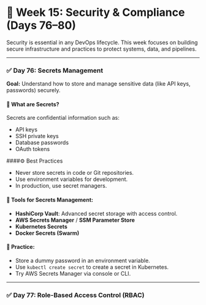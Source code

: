 # 🚨 **Week 15: Security & Compliance (Days 76–80)**

Security is essential in any DevOps lifecycle. This week focuses on building secure infrastructure and practices to protect systems, data, and pipelines.

---

### ✅ **Day 76: Secrets Management**

**Goal:** Understand how to store and manage sensitive data (like API keys, passwords) securely.

#### 🔐 What are Secrets?

Secrets are confidential information such as:

* API keys
* SSH private keys
* Database passwords
* OAuth tokens

####⚙️ Best Practices

* Never store secrets in code or Git repositories.
* Use environment variables for development.
* In production, use secret managers.

#### 🔧 Tools for Secrets Management:

* **HashiCorp Vault**: Advanced secret storage with access control.
* **AWS Secrets Manager** / **SSM Parameter Store**
* **Kubernetes Secrets**
* **Docker Secrets (Swarm)**

#### 🧪 Practice:

* Store a dummy password in an environment variable.
* Use `kubectl create secret` to create a secret in Kubernetes.
* Try AWS Secrets Manager via console or CLI.

---

### ✅ **Day 77: Role-Based Access Control (RBAC)**

